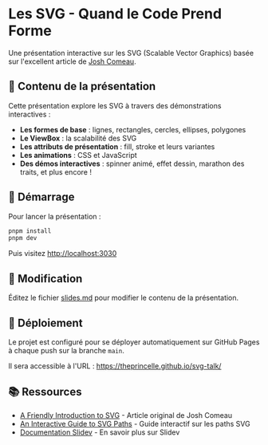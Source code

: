 # Les SVG - Quand le Code Prend Forme

Une présentation interactive sur les SVG (Scalable Vector Graphics) basée sur l'excellent article de [Josh Comeau](https://www.joshwcomeau.com/svg/friendly-introduction-to-svg/).

## 🎨 Contenu de la présentation

Cette présentation explore les SVG à travers des démonstrations interactives :

- **Les formes de base** : lignes, rectangles, cercles, ellipses, polygones
- **Le ViewBox** : la scalabilité des SVG
- **Les attributs de présentation** : fill, stroke et leurs variantes
- **Les animations** : CSS et JavaScript
- **Des démos interactives** : spinner animé, effet dessin, marathon des traits, et plus encore !

## 🚀 Démarrage

Pour lancer la présentation :

```bash
pnpm install
pnpm dev
```

Puis visitez <http://localhost:3030>

## 📝 Modification

Éditez le fichier [slides.md](./slides.md) pour modifier le contenu de la présentation.

## 🚢 Déploiement

Le projet est configuré pour se déployer automatiquement sur GitHub Pages à chaque push sur la branche `main`.

Il sera accessible à l'URL : <https://theprincelle.github.io/svg-talk/>

## 📚 Ressources

- [A Friendly Introduction to SVG](https://www.joshwcomeau.com/svg/friendly-introduction-to-svg/) - Article original de Josh Comeau
- [An Interactive Guide to SVG Paths](https://www.joshwcomeau.com/svg/interactive-guide-to-svg/) - Guide interactif sur les paths SVG
- [Documentation Slidev](https://sli.dev/) - En savoir plus sur Slidev
